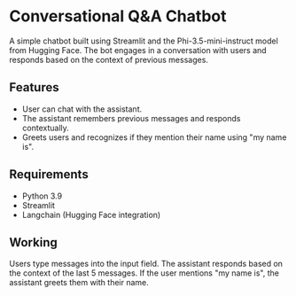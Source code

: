 # Conversational Q&A Chatbot

A simple chatbot built using Streamlit and the Phi-3.5-mini-instruct model from Hugging Face. The bot engages in a conversation with users and responds based on the context of previous messages.

## Features
- User can chat with the assistant.
- The assistant remembers previous messages and responds contextually.
- Greets users and recognizes if they mention their name using "my name is".

## Requirements
- Python 3.9
- Streamlit
- Langchain (Hugging Face integration)


## Working
Users type messages into the input field.
The assistant responds based on the context of the last 5 messages.
If the user mentions "my name is", the assistant greets them with their name.
